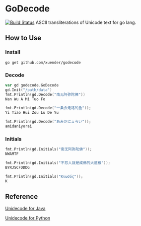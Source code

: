GoDecode
========
[![Build Status](https://travis-ci.org/xuender/godecode.png)](https://travis-ci.org/xuender/godecode)
ASCII transliterations of Unicode text for go lang.

## How to Use ##

### Install

```shell
go get github.com/xuender/godecode
```

### Decode
```go
var gd godecode.GoDecode
gd.Init("/path/data")
fmt.Println(gd.Decode("南无阿弥陀佛"))
Nan Wu A Mi Tuo Fo

fmt.Println(gd.Decode("一条会走路的鱼"));
Yi Tiao Hui Zou Lu De Yu

fmt.Println(gd.Decode("あみだにょらい"));
amidaniyorai
```
### Initials
```go
fmt.Println(gd.Initials("南无阿弥陀佛"));
NWAMTF

fmt.Println(gd.Initials("不怨人就是成佛的大道根"));
BYRJSCFDDDG

fmt.Println(gd.Initials("Κνωσός"));
K
```

## Reference ##

[Unidecode for Java](https://github.com/xuender/unidecode)

[Unidecode for Python](https://pypi.python.org/pypi/Unidecode)
